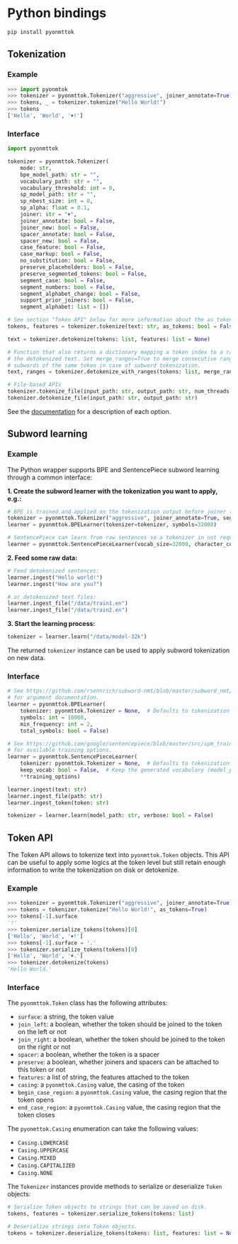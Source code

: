 # Python bindings

```bash
pip install pyonmttok
```

## Tokenization

### Example

```python
>>> import pyonmtok
>>> tokenizer = pyonmttok.Tokenizer("aggressive", joiner_annotate=True)
>>> tokens, _ = tokenizer.tokenize("Hello World!")
>>> tokens
['Hello', 'World', '￭!']
```

### Interface

```python
import pyonmttok

tokenizer = pyonmttok.Tokenizer(
    mode: str,
    bpe_model_path: str = "",
    vocabulary_path: str = "",
    vocabulary_threshold: int = 0,
    sp_model_path: str = "",
    sp_nbest_size: int = 0,
    sp_alpha: float = 0.1,
    joiner: str = "￭",
    joiner_annotate: bool = False,
    joiner_new: bool = False,
    spacer_annotate: bool = False,
    spacer_new: bool = False,
    case_feature: bool = False,
    case_markup: bool = False,
    no_substitution: bool = False,
    preserve_placeholders: bool = False,
    preserve_segmented_tokens: bool = False,
    segment_case: bool = False,
    segment_numbers: bool = False,
    segment_alphabet_change: bool = False,
    support_prior_joiners: bool = False,
    segment_alphabet: list = [])

# See section "Token API" below for more information about the as_tokens argument.
tokens, features = tokenizer.tokenize(text: str, as_tokens: bool = False)

text = tokenizer.detokenize(tokens: list, features: list = None)

# Function that also returns a dictionary mapping a token index to a range in
# the detokenized text. Set merge_ranges=True to merge consecutive ranges, e.g.
# subwords of the same token in case of subword tokenization.
text, ranges = tokenizer.detokenize_with_ranges(tokens: list, merge_ranges: bool = True)

# File-based APIs
tokenizer.tokenize_file(input_path: str, output_path: str, num_threads: int = 1)
tokenizer.detokenize_file(input_path: str, output_path: str)
```

See the [documentation](../../docs/options.md) for a description of each option.

## Subword learning

### Example

The Python wrapper supports BPE and SentencePiece subword learning through a common interface:

**1\. Create the subword learner with the tokenization you want to apply, e.g.:**

```python
# BPE is trained and applied on the tokenization output before joiner (or spacer) annotations.
tokenizer = pyonmttok.Tokenizer("aggressive", joiner_annotate=True, segment_numbers=True)
learner = pyonmttok.BPELearner(tokenizer=tokenizer, symbols=32000)

# SentencePiece can learn from raw sentences so a tokenizer in not required.
learner = pyonmttok.SentencePieceLearner(vocab_size=32000, character_coverage=0.98)
```

**2\. Feed some raw data:**

```python
# Feed detokenized sentences:
learner.ingest("Hello world!")
learner.ingest("How are you?")

# or detokenized text files:
learner.ingest_file("/data/train1.en")
learner.ingest_file("/data/train2.en")
```

**3\. Start the learning process:**

```python
tokenizer = learner.learn("/data/model-32k")
```

The returned `tokenizer` instance can be used to apply subword tokenization on new data.

### Interface

```python
# See https://github.com/rsennrich/subword-nmt/blob/master/subword_nmt/learn_bpe.py
# for argument documentation.
learner = pyonmttok.BPELearner(
    tokenizer: pyonmttok.Tokenizer = None,  # Defaults to tokenization mode "space".
    symbols: int = 10000,
    min_frequency: int = 2,
    total_symbols: bool = False)

# See https://github.com/google/sentencepiece/blob/master/src/spm_train_main.cc
# for available training options.
learner = pyonmttok.SentencePieceLearner(
    tokenizer: pyonmttok.Tokenizer = None,  # Defaults to tokenization mode "none".
    keep_vocab: bool = False,  # Keep the generated vocabulary (model_path will act like model_prefix in spm_train)
    **training_options)

learner.ingest(text: str)
learner.ingest_file(path: str)
learner.ingest_token(token: str)

tokenizer = learner.learn(model_path: str, verbose: bool = False)
```

## Token API

The Token API allows to tokenize text into `pyonmttok.Token` objects. This API can be useful to apply some logics at the token level but still retain enough information to write the tokenization on disk or detokenize.

### Example

```python
>>> tokenizer = pyonmttok.Tokenizer("aggressive", joiner_annotate=True)
>>> tokens = tokenizer.tokenize("Hello World!", as_tokens=True)
>>> tokens[-1].surface
'!'
>>> tokenizer.serialize_tokens(tokens)[0]
['Hello', 'World', '￭!']
>>> tokens[-1].surface = '.'
>>> tokenizer.serialize_tokens(tokens)[0]
['Hello', 'World', '￭.']
>>> tokenizer.detokenize(tokens)
'Hello World.'
```

### Interface

The `pyonmttok.Token` class has the following attributes:

* `surface`: a string, the token value
* `join_left`: a boolean, whether the token should be joined to the token on the left or not
* `join_right`: a boolean, whether the token should be joined to the token on the right or not
* `spacer`: a boolean, whether the token is a spacer
* `preserve`: a boolean, whether joiners and spacers can be attached to this token or not
* `features`: a list of string, the features attached to the token
* `casing`: a `pyonmttok.Casing` value, the casing of the token
* `begin_case_region`: a `pyonmttok.Casing` value, the casing region that the token opens
* `end_case_region`: a `pyonmttok.Casing` value, the casing region that the token closes

The `pyonmttok.Casing` enumeration can take the following values:

* `Casing.LOWERCASE`
* `Casing.UPPERCASE`
* `Casing.MIXED`
* `Casing.CAPITALIZED`
* `Casing.NONE`

The `Tokenizer` instances provide methods to serialize or deserialize `Token` objects:

```python
# Serialize Token objects to strings that can be saved on disk.
tokens, features = tokenizer.serialize_tokens(tokens: list)

# Deserialize strings into Token objects.
tokens = tokenizer.deserialize_tokens(tokens: list, features: list = None)
```
